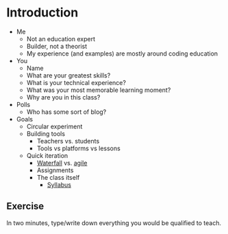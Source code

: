 # Introduction

* Me
    * Not an education expert
    * Builder, not a theorist
    * My experience (and examples) are mostly around coding education
* You
    * Name
    * What are your greatest skills?
    * What is your technical experience?
    * What was your most memorable learning moment?
    * Why are you in this class?
* Polls
    * Who has some sort of blog?
* Goals
    * Circular experiment
    * Building tools
        * Teachers vs. students
        * Tools vs platforms vs lessons
    * Quick iteration
        * [Waterfall](https://en.wikipedia.org/wiki/Waterfall_model) vs. [agile](https://en.wikipedia.org/wiki/Agile_software_development)
        * Assignments
        * The class itself
            * [Syllabus](../schedule.md)

## Exercise

In two minutes, type/write down everything you would be qualified to teach.
